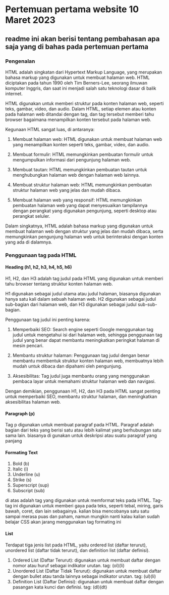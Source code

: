 # Pertemuan pertama website 10 Maret 2023

## readme ini akan berisi tentang pembahasan apa saja yang di bahas pada pertemuan pertama

### Pengenalan

HTML adalah singkatan dari Hypertext Markup Language, yang merupakan bahasa markup yang digunakan untuk membuat halaman web. HTML diciptakan pada tahun 1990 oleh Tim Berners-Lee, seorang ilmuwan komputer Inggris, dan saat ini menjadi salah satu teknologi dasar di balik internet.

HTML digunakan untuk memberi struktur pada konten halaman web, seperti teks, gambar, video, dan audio. Dalam HTML, setiap elemen atau konten pada halaman web ditandai dengan tag, dan tag tersebut memberi tahu browser bagaimana menampilkan konten tersebut pada halaman web.

Kegunaan HTML sangat luas, di antaranya:

1. Membuat halaman web: HTML digunakan untuk membuat halaman web yang menampilkan konten seperti teks, gambar, video, dan audio.

1. Membuat formulir: HTML memungkinkan pembuatan formulir untuk mengumpulkan informasi dari pengunjung halaman web.

1. Membuat tautan: HTML memungkinkan pembuatan tautan untuk menghubungkan halaman web dengan halaman web lainnya.

1. Membuat struktur halaman web: HTML memungkinkan pembuatan struktur halaman web yang jelas dan mudah dibaca.

1. Membuat halaman web yang responsif: HTML memungkinkan pembuatan halaman web yang dapat menyesuaikan tampilannya dengan perangkat yang digunakan pengunjung, seperti desktop atau perangkat seluler.

Dalam singkatnya, HTML adalah bahasa markup yang digunakan untuk membuat halaman web dengan struktur yang jelas dan mudah dibaca, serta memungkinkan pengunjung halaman web untuk berinteraksi dengan konten yang ada di dalamnya.

### Penggunaan tag pada HTML

#### Heading (h1, h2, h3, h4, h5, h6)

H1, H2, dan H3 adalah tag judul pada HTML yang digunakan untuk memberi tahu browser tentang struktur konten halaman web.

H1 digunakan sebagai judul utama atau judul halaman, biasanya digunakan hanya satu kali dalam sebuah halaman web. H2 digunakan sebagai judul sub-bagian dari halaman web, dan H3 digunakan sebagai judul sub-sub-bagian.

Penggunaan tag judul ini penting karena:

1. Memperbaiki SEO: Search engine seperti Google menggunakan tag judul untuk mengetahui isi dari halaman web, sehingga penggunaan tag judul yang benar dapat membantu meningkatkan peringkat halaman di mesin pencari.

1. Membantu struktur halaman: Penggunaan tag judul dengan benar membantu membentuk struktur konten halaman web, membuatnya lebih mudah untuk dibaca dan dipahami oleh pengunjung.

1. Aksesibilitas: Tag judul juga membantu orang yang menggunakan pembaca layar untuk memahami struktur halaman web dan navigasi.

Dengan demikian, penggunaan H1, H2, dan H3 pada HTML sangat penting untuk memperbaiki SEO, membantu struktur halaman, dan meningkatkan aksesibilitas halaman web.

#### Paragraph (p)

Tag p digunakan untuk membuat paragraf pada HTML. Paragraf adalah bagian dari teks yang berisi satu atau lebih kalimat yang berhubungan satu sama lain.
biasanya di gunakan untuk deskripsi atau suatu paragraf yang panjang

#### Formating Text

1. Bold (b)
1. Italic (i)
1. Underline (u)
1. Strike (s)
1. Superscript (sup)
1. Subscript (sub)

di atas adalah tag yang digunakan untuk memformat teks pada HTML. Tag-tag ini digunakan untuk memberi gaya pada teks, seperti tebal, miring, garis bawah, coret, dan lain sebagainya.
kalian bisa mencobanya satu satu sampai merasa puas dan paham, namun mungkin nanti kalau kalian sudah belajar CSS akan jarang menggunakan tag formating ini

#### List 
Terdapat tiga jenis list pada HTML, yaitu ordered list (daftar terurut), unordered list (daftar tidak terurut), dan definition list (daftar definisi).

1. Ordered List (Daftar Terurut): digunakan untuk membuat daftar dengan nomor atau huruf sebagai indikator urutan. tag: (ol)(li)
1. Unordered List (Daftar Tidak Terurut): digunakan untuk membuat daftar dengan bullet atau tanda lainnya sebagai indikator urutan. tag: (ul)(li)
1. Definition List (Daftar Definisi): digunakan untuk membuat daftar dengan pasangan kata kunci dan definisi. tag: (dl)(dt)



